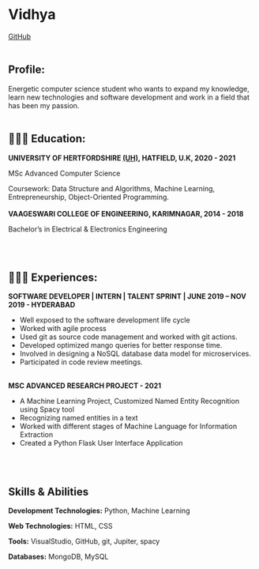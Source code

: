 # **Vidhya**
[GitHub](https://github.com/)
<br><br>
## **Profile:**
Energetic computer science student who wants to expand my knowledge, learn new technologies and software development and work in a field that has been my passion.
<br><br>

## 👩🏼‍🎓 **Education:**
**UNIVERSITY OF HERTFORDSHIRE [(UH)](https://www.herts.ac.uk/), HATFIELD, U.K,                                                    2020 - 2021**

MSc Advanced Computer Science

Coursework: Data Structure and Algorithms, Machine Learning, Entrepreneurship, Object-Oriented Programming. 
<br><br>
**VAAGESWARI COLLEGE OF ENGINEERING, KARIMNAGAR,                                      2014 - 2018**

  Bachelor’s in Electrical & Electronics Engineering                             

<br><br>
## 👩🏼‍💻 **Experiences:**
**SOFTWARE DEVELOPER | INTERN | TALENT SPRINT | JUNE 2019 – NOV 2019 - HYDERABAD**
- Well exposed to the software development life cycle
- Worked with agile process 
- Used git as source code management and worked with git actions.
- Developed optimized mango queries for better response time.
- Involved in designing a NoSQL database data model for microservices.
- Participated in code review meetings.
<br><br>

**MSC ADVANCED RESEARCH PROJECT - 2021**
- A Machine Learning Project, Customized Named Entity Recognition using Spacy tool
- Recognizing named entities in a text
- Worked with different stages of Machine Language for Information Extraction
- Created a Python Flask User Interface Application

<br><br>
## **Skills & Abilities**
**Development Technologies:**
Python, Machine Learning

**Web Technologies:**
HTML, CSS

**Tools:**
VisualStudio, GitHub, git, Jupiter, spacy

**Databases:**
MongoDB, MySQL
